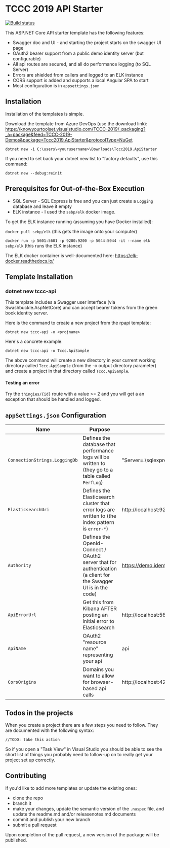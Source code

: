 # TCCC 2019 API Starter
[![Build status](https://knowyourtoolset.visualstudio.com/TCCC-2019/_apis/build/status/TCCC2019-Build%20and%20Publish%20API%20Starter%20Template)](https://knowyourtoolset.visualstudio.com/TCCC-2019/_build/latest?definitionId=15)

This ASP.NET Core API starter template has the following features:
* Swagger doc and UI - and starting the project starts on the swagger UI page
* OAuth2 bearer support from a public demo identity server (but configurable)
* All api routes are secured, and all do performance logging (to SQL Server)
* Errors are shielded from callers and logged to an ELK instance
* CORS support is added and supports a local Angular SPA to start
* Most configuration is in ``appsettings.json``

## Installation 
Installation of the templates is simple.  

Download the template from Azure DevOps (use the download link): 
https://knowyourtoolset.visualstudio.com/TCCC-2019/_packaging?_a=package&feed=TCCC-2019-Demos&package=Tccc2019.ApiStarter&protocolType=NuGet

`dotnet new -i C:\users\<yourusername>\Downloads\Tccc2019.ApiStarter`

If you need to set back your dotnet new list to "factory defaults", use this command:

`dotnet new --debug:reinit`

## Prerequisites for Out-of-the-Box Execution
* SQL Server - SQL Express is free and you can just create a ``Logging`` database and leave it empty
* ELK instance - I used the ``sebp/elk`` docker image. 

To get the ELK instance running (assuming you have Docker installed):

`docker pull sebp/elk` (this gets the image onto your computer)

`docker run -p 5601:5601 -p 9200:9200 -p 5044:5044 -it --name elk sebp/elk`  (this runs the ELK instance)

The ELK docker container is well-documented here: https://elk-docker.readthedocs.io/

## Template Installation

### **dotnet new tccc-api**
This template includes a Swagger user interface (via Swashbuckle.AspNetCore) and can accept bearer tokens from the green book identity server.

Here is the command to create a new project from the rpapi template:

`dotnet new tccc-api -o <projname>`

Here's a concrete example:

`dotnet new tccc-api -o Tccc.ApiSample`

The above command will create a new directory in your current working directory called `Tccc.ApiSample` (from the -o output directory parameter) and create a project in that directory called `Tccc.ApiSample`.


#### Testing an error
Try the ``thingies/{id}`` route with a value >= 2 and you will get a an exception that should be handled and logged.

## ``appSettings.json`` Configuration

Name | Purpose | Default value
--- | --- | ---
``ConnectionStrings.LoggingDb`` | Defines the database that performance logs will be written to (they go to a table called ``PerfLog``) | "Server=.\\sqlexpress;Database=Logging;Trusted_Connection=True;"
``ElasticsearchUri`` | Defines the Elasticsearch cluster that error logs are written to (the index pattern is ``error-*``) | http://localhost:9200
``Authority`` | Defines the OpenId-Connect / OAuth2 server that for authentication (a client for the Swagger UI is in the code) | https://demo.identityserver.io
``ApiErrorUrl`` | Get this from Kibana AFTER posting an initial error to Elasticsearch | http://localhost:5601/goto/37e0af6fc02e0aee006ed95521550d5c
``ApiName`` | OAuth2 "resource name" representing your api | api
``CorsOrigins`` | Domains you want to allow for browser-based api calls | http://localhost:4200


## Todos in the projects
When you create a project there are a few steps you need to follow.  They are documented with the following syntax:

`//TODO: take this action`

So if you open a "Task View" in Visual Studio you should be able to see the short list of things you probably need to follow-up on to really get your project set up correctly.


## Contributing
If you'd like to add more templates or update the existing ones:

- clone the repo
- branch it
- make your changes, update the semantic version of the `.nuspec` file, and update the readme.md and/or releasenotes.md documents
- commit and publish your new branch
- submit a pull request

Upon completion of the pull request, a new version of the package will be published.
